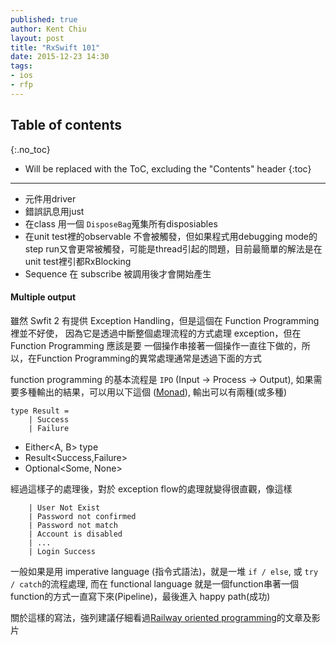 ```yaml
---
published: true
author: Kent Chiu
layout: post
title: "RxSwift 101"
date: 2015-12-23 14:30
tags: 
- ios
- rfp
---
```


## Table of contents
{:.no_toc}

* Will be replaced with the ToC, excluding the "Contents" header
{:toc}


----------------------------------------------------------------



- 元件用driver
- 錯誤訊息用just
- 在class 用一個 `DisposeBag`蒐集所有disposiables
- 在unit test裡的observable 不會被觸發，但如果程式用debugging mode的step run又會更常被觸發，可能是thread引起的問題，目前最簡單的解法是在unit test裡引都RxBlocking
- Sequence 在 subscribe 被調用後才會開始產生


#### Multiple output

雖然 Swfit 2 有提供 Exception Handling，但是這個在 Function Programming 裡並不好使， 因為它是透過中斷整個處理流程的方式處理 exception，但在 Function Programming 應該是要 一個操作串接著一個操作一直往下做的，所以，在Function Programming的異常處理通常是透過下面的方式

function programming 的基本流程是 `IPO` (Input -> Process -> Output), 如果需要多種輸出的結果，可以用以下這個 ([Monad](http://adit.io/posts/2013-04-17-functors,_applicatives,_and_monads_in_pictures.html)), 輸出可以有兩種(或多種)

```
type Result =
    | Success
    | Failure
```    

- Either<A, B> type 
- Result<Success,Failure>
- Optional<Some, None>

經過這樣子的處理後，對於 exception flow的處理就變得很直觀，像這樣

``` type LogingResult = 
    | User Not Exist  
    | Password not confirmed
    | Password not match
    | Account is disabled
    | ...
    | Login Success
```

一般如果是用 imperative language (指令式語法)，就是一堆 `if / else`, 或 `try / catch`的流程處理, 而在 functional language 就是一個function串著一個function的方式一直寫下來(Pipeline)，最後進入 happy path(成功)


關於這樣的寫法，強列建議仔細看過[Railway oriented programming](http://fsharpforfunandprofit.com/posts/recipe-part2/)的文章及影片

